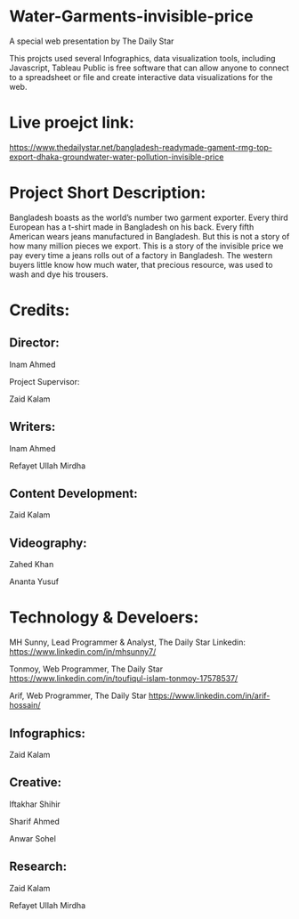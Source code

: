 # Water-Garments-invisible-price
A special web presentation by The Daily Star

This projcts used several Infographics, data visualization tools, including Javascript, Tableau Public is free software that can allow anyone to connect to a spreadsheet or file and create interactive data visualizations for the web.


Live proejct link:
===============
https://www.thedailystar.net/bangladesh-readymade-gament-rmg-top-export-dhaka-groundwater-water-pollution-invisible-price
 
 
Project Short Description:
==============================
Bangladesh boasts as the world’s number two garment exporter. Every third European has a t-shirt made in Bangladesh on his back. Every fifth American wears jeans manufactured in Bangladesh.
But this is not a story of how many million pieces we export. This is a story of the invisible price we pay every time a jeans rolls out of a factory in Bangladesh. The western buyers little know how much water, that precious resource, was used to wash and dye his trousers.



Credits:
==========

Director:
--------

Inam Ahmed

Project Supervisor:

Zaid Kalam

Writers:
---------

Inam Ahmed

Refayet Ullah Mirdha

Content Development:
---------
Zaid Kalam

Videography:
---------

Zahed Khan

Ananta Yusuf

Technology & Develoers:
=================== 

MH Sunny, Lead Programmer & Analyst, The Daily Star Linkedin: https://www.linkedin.com/in/mhsunny7/ 

Tonmoy, Web Programmer, The Daily Star https://www.linkedin.com/in/toufiqul-islam-tonmoy-17578537/

Arif, Web Programmer, The Daily Star https://www.linkedin.com/in/arif-hossain/


Infographics:
---------

Zaid Kalam


Creative:
---------
Iftakhar Shihir

Sharif Ahmed

Anwar Sohel

Research:
---------

Zaid Kalam

Refayet Ullah Mirdha



